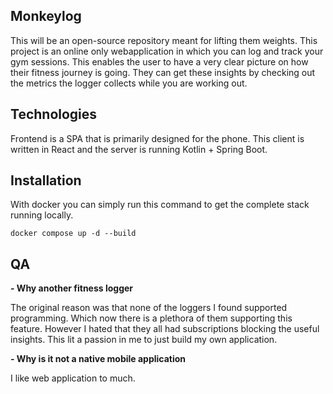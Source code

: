 ## Monkeylog

This will be an open-source repository meant for lifting them weights. This project is an online only webapplication in which you can log and track your gym sessions. This enables the user to have a very clear picture on how their fitness journey is going. They can get these insights by checking out the metrics the logger collects while you are working out.

## Technologies

Frontend is a SPA that is primarily designed for the phone. This client is written in React and the server is running Kotlin + Spring Boot.

## Installation

With docker you can simply run this command to get the complete stack running locally.

```
docker compose up -d --build
```

## QA

**- Why another fitness logger**

The original reason was that none of the loggers I found supported programming. Which now there is a plethora of them supporting this feature. However I hated that they all had subscriptions blocking the useful insights. This lit a passion in me to just build my own application.

**- Why is it not a native mobile application**

I like web application to much.
